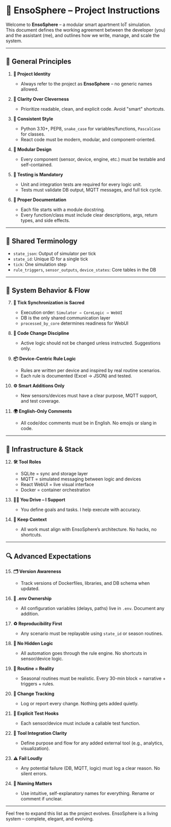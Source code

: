 # 🧿 EnsoSphere – Project Instructions

Welcome to **EnsoSphere** – a modular smart apartment IoT simulation.  
This document defines the working agreement between the developer (you) and the assistant (me), and outlines how we write, manage, and scale the system.

---

## 🔰 General Principles

1. **📛 Project Identity**
   - Always refer to the project as **EnsoSphere** – no generic names allowed.

2. **🧼 Clarity Over Cleverness**
   - Prioritize readable, clean, and explicit code. Avoid "smart" shortcuts.

3. **🎨 Consistent Style**
   - Python 3.10+, PEP8, `snake_case` for variables/functions, `PascalCase` for classes.
   - React code must be modern, modular, and component-oriented.

4. **🧱 Modular Design**
   - Every component (sensor, device, engine, etc.) must be testable and self-contained.

5. **🧪 Testing is Mandatory**
   - Unit and integration tests are required for every logic unit.
   - Tests must validate DB output, MQTT messages, and full tick cycle.

6. **📝 Proper Documentation**
   - Each file starts with a module docstring.
   - Every function/class must include clear descriptions, args, return types, and side effects.

---

## 🧠 Shared Terminology

- `state_json`: Output of simulator per tick  
- `state_id`: Unique ID for a single tick  
- `tick`: One simulation step  
- `rule_triggers`, `sensor_outputs`, `device_states`: Core tables in the DB

---

## 🔄 System Behavior & Flow

7. **🔁 Tick Synchronization is Sacred**
   - Execution order: `Simulator → CoreLogic → WebUI`
   - DB is the only shared communication layer
   - `processed_by_core` determines readiness for WebUI

8. **🔐 Code Change Discipline**
   - Active logic should not be changed unless instructed. Suggestions only.

9. **📦 Device-Centric Rule Logic**
   - Rules are written per device and inspired by real routine scenarios.
   - Each rule is documented (Excel → JSON) and tested.

10. **⚙️ Smart Additions Only**
    - New sensors/devices must have a clear purpose, MQTT support, and test coverage.

11. **🌍 English-Only Comments**
    - All code/doc comments must be in English. No emojis or slang in code.

---

## 🧰 Infrastructure & Stack

12. **🛠️ Tool Roles**
    - SQLite = sync and storage layer  
    - MQTT = simulated messaging between logic and devices  
    - React WebUI = live visual interface  
    - Docker = container orchestration

13. **🧑‍💻 You Drive – I Support**
    - You define goals and tasks. I help execute with accuracy.

14. **🧭 Keep Context**
    - All work must align with EnsoSphere’s architecture. No hacks, no shortcuts.

---

## 🔍 Advanced Expectations

15. **🗂️ Version Awareness**
    - Track versions of Dockerfiles, libraries, and DB schema when updated.

16. **🧾 .env Ownership**
    - All configuration variables (delays, paths) live in `.env`. Document any addition.

17. **♻️ Reproducibility First**
    - Any scenario must be replayable using `state_id` or season routines.

18. **🚫 No Hidden Logic**
    - All automation goes through the rule engine. No shortcuts in sensor/device logic.

19. **📅 Routine = Reality**
    - Seasonal routines must be realistic. Every 30-min block = narrative + triggers + rules.

20. **🧠 Change Tracking**
    - Log or report every change. Nothing gets added quietly.

21. **🧪 Explicit Test Hooks**
    - Each sensor/device must include a callable test function.

22. **🔌 Tool Integration Clarity**
    - Define purpose and flow for any added external tool (e.g., analytics, visualization).

23. **⚠️ Fail Loudly**
    - Any potential failure (DB, MQTT, logic) must log a clear reason. No silent errors.

24. **📛 Naming Matters**
    - Use intuitive, self-explanatory names for everything. Rename or comment if unclear.

---

Feel free to expand this list as the project evolves. EnsoSphere is a living system – complete, elegant, and evolving.